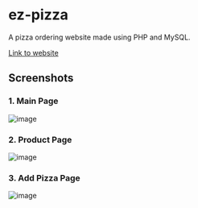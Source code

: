# ez-pizza

A pizza ordering website made using PHP and MySQL.

[Link to website]()

## Screenshots

### 1. Main Page

![image](https://user-images.githubusercontent.com/66157842/118162244-17d43300-b453-11eb-924a-d2b8f10597b4.png)

### 2. Product Page

![image](https://user-images.githubusercontent.com/66157842/118162347-363a2e80-b453-11eb-867a-7481c911c498.png)

### 3. Add Pizza Page

![image](https://user-images.githubusercontent.com/66157842/118162405-47833b00-b453-11eb-95c6-bebabb48d7c4.png)
